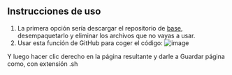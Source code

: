 ## **Instrucciones de uso**
1. La primera opción sería descargar el repositorio de [base](https://github.com/mrs4ndman/base), desempaquetarlo y eliminar los archivos que no vayas a usar.
2. Usar esta función de GitHub para coger el código:
![image](https://user-images.githubusercontent.com/121260905/224569375-afcfa657-d4e2-4d85-a0bf-f459eba8da40.png)


Y luego hacer clic derecho en la página resultante y darle a Guardar página como, con extensión .sh
